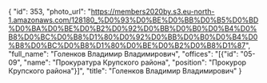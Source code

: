 {
    "id": 353,
    "photo_url": "https://members2020by.s3.eu-north-1.amazonaws.com/128180_%D0%93%D0%BE%D0%BB%D0%B5%D0%BD%D0%BA%D0%BE%D0%B2%D0%92%D0%BB%D0%B0%D0%B4%D0%B8%D0%BC%D0%B8%D1%80%D0%92%D0%BB%D0%B0%D0%B4%D0%B8%D0%BC%D0%B8%D1%80%D0%BE%D0%B2%D0%B8%D1%87",
    "full_name": "Голенков Владимир Владимирович",
    "offices": "[{\"id\": \"05-09\", \"name\": \"Прокуратура Крупского района\", \"position\": \"Прокурор Крупского района\"}]",
    "title": "Голенков Владимир Владимирович"
}